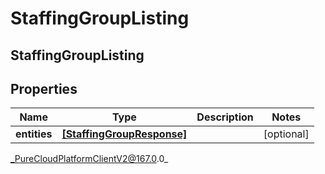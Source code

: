 # StaffingGroupListing

## StaffingGroupListing

## Properties

|Name | Type | Description | Notes|
|------------ | ------------- | ------------- | -------------|
| **entities** | [**[StaffingGroupResponse]**]([StaffingGroupResponse]) |  | [optional] |



_PureCloudPlatformClientV2@167.0.0_
